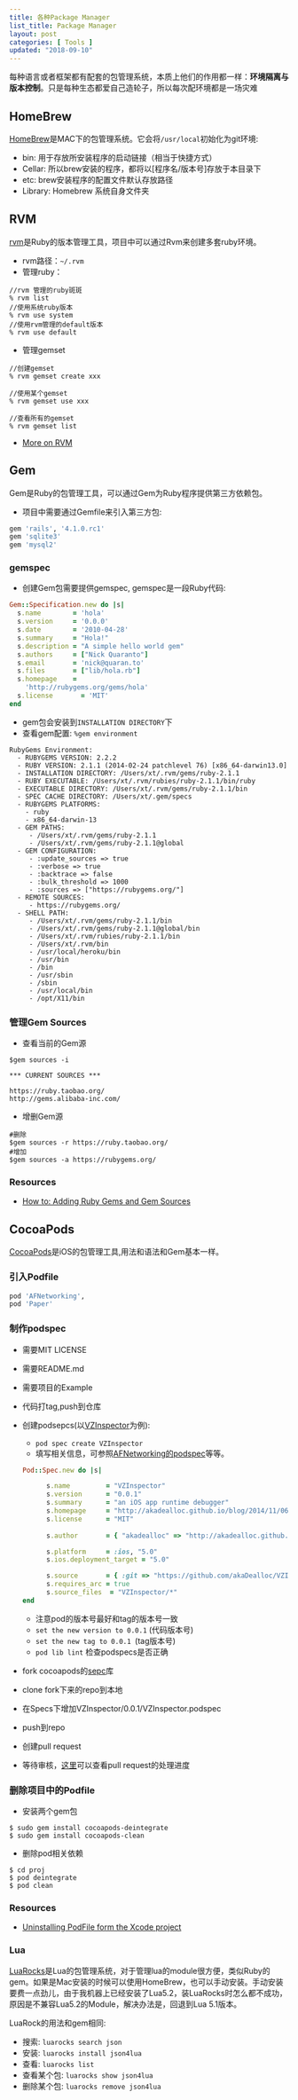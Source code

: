 ```yaml
---
title: 各种Package Manager
list_title: Package Manager
layout: post
categories: [ Tools ]
updated: "2018-09-10"
---
```


每种语言或者框架都有配套的包管理系统，本质上他们的作用都一样：**环境隔离与版本控制**。只是每种生态都爱自己造轮子，所以每次配环境都是一场灾难

## HomeBrew

[HomeBrew](http://brew.sh/)是MAC下的包管理系统。它会将`/usr/local`初始化为git环境:
- bin: 用于存放所安装程序的启动链接（相当于快捷方式）
- Cellar: 所以brew安装的程序，都将以[程序名/版本号]存放于本目录下
- etc: brew安装程序的配置文件默认存放路径
- Library: Homebrew 系统自身文件夹

## RVM

[rvm](https://rvm.io/rvm/basics)是Ruby的版本管理工具，项目中可以通过Rvm来创建多套ruby环境。

- rvm路径：`~/.rvm`
- 管理ruby：

```
//rvm 管理的ruby斑斑
% rvm list
//使用系统ruby版本
% rvm use system
//使用rvm管理的default版本
% rvm use default
```

- 管理gemset

```
//创建gemset
% rvm gemset create xxx

//使用某个gemset
% rvm gemset use xxx

//查看所有的gemset
% rvm gemset list
```
- [More on RVM](https://ruby-china.org/wiki/rvm-guide)

## Gem

Gem是Ruby的包管理工具，可以通过Gem为Ruby程序提供第三方依赖包。

- 项目中需要通过Gemfile来引入第三方包:

```ruby
gem 'rails', '4.1.0.rc1'
gem 'sqlite3'
gem 'mysql2'
```

### gemspec

- 创建Gem包需要提供gemspec, gemspec是一段Ruby代码:

```ruby
Gem::Specification.new do |s|
  s.name        = 'hola'
  s.version     = '0.0.0'
  s.date        = '2010-04-28'
  s.summary     = "Hola!"
  s.description = "A simple hello world gem"
  s.authors     = ["Nick Quaranto"]
  s.email       = 'nick@quaran.to'
  s.files       = ["lib/hola.rb"]
  s.homepage    =
    'http://rubygems.org/gems/hola'
  s.license       = 'MIT'
end
```

- gem包会安装到`INSTALLATION DIRECTORY`下
- 查看gem配置: `%gem environment`

```
RubyGems Environment:
  - RUBYGEMS VERSION: 2.2.2
  - RUBY VERSION: 2.1.1 (2014-02-24 patchlevel 76) [x86_64-darwin13.0]
  - INSTALLATION DIRECTORY: /Users/xt/.rvm/gems/ruby-2.1.1
  - RUBY EXECUTABLE: /Users/xt/.rvm/rubies/ruby-2.1.1/bin/ruby
  - EXECUTABLE DIRECTORY: /Users/xt/.rvm/gems/ruby-2.1.1/bin
  - SPEC CACHE DIRECTORY: /Users/xt/.gem/specs
  - RUBYGEMS PLATFORMS:
    - ruby
    - x86_64-darwin-13
  - GEM PATHS:
     - /Users/xt/.rvm/gems/ruby-2.1.1
     - /Users/xt/.rvm/gems/ruby-2.1.1@global
  - GEM CONFIGURATION:
     - :update_sources => true
     - :verbose => true
     - :backtrace => false
     - :bulk_threshold => 1000
     - :sources => ["https://rubygems.org/"]
  - REMOTE SOURCES:
     - https://rubygems.org/
  - SHELL PATH:
     - /Users/xt/.rvm/gems/ruby-2.1.1/bin
     - /Users/xt/.rvm/gems/ruby-2.1.1@global/bin
     - /Users/xt/.rvm/rubies/ruby-2.1.1/bin
     - /Users/xt/.rvm/bin
     - /usr/local/heroku/bin
     - /usr/bin
     - /bin
     - /usr/sbin
     - /sbin
     - /usr/local/bin
     - /opt/X11/bin
```

### 管理Gem Sources

- 查看当前的Gem源

```shell
$gem sources -i

*** CURRENT SOURCES ***

https://ruby.taobao.org/
http://gems.alibaba-inc.com/
```
- 增删Gem源

```shell
#删除
$gem sources -r https://ruby.taobao.org/
#增加
$gem sources -a https://rubygems.org/
```

### Resources

- [How to: Adding Ruby Gems and Gem Sources](https://www.atlantic.net/cloud-hosting/how-to-adding-ruby-gems-gem-sources/)

## CocoaPods

[CocoaPods](http://cocoapods.org/)是iOS的包管理工具,用法和语法和Gem基本一样。

### 引入Podfile

```ruby
pod 'AFNetworking', 
pod 'Paper'
```

### 制作podspec

- 需要MIT LICENSE
- 需要README.md
- 需要项目的Example
- 代码打tag,push到仓库
- 创建podsepcs(以[VZInspector](https://github.com/akaDealloc/VZInspector)为例):
  - `pod spec create VZInspector`
  - 填写相关信息，可参照[AFNetworking的podspec](https://github.com/AFNetworking/AFNetworking)等等。

  ```ruby
  Pod::Spec.new do |s|

        s.name         = "VZInspector"
        s.version      = "0.0.1"
        s.summary      = "an iOS app runtime debugger"
        s.homepage     = "http://akadealloc.github.io/blog/2014/11/06/VZInspector.html"
        s.license      = "MIT"
        
        s.author       = { "akadealloc" => "http://akadealloc.github.io/blog/" }

        s.platform     = :ios, "5.0"
        s.ios.deployment_target = "5.0"

        s.source       = { :git => "https://github.com/akaDealloc/VZInspector.git", :tag => "0.0.1" }
        s.requires_arc = true
        s.source_files  = "VZInspector/*"
  end
  ```

  - 注意pod的版本号最好和tag的版本号一致
  - `set the new version to 0.0.1` (代码版本号)
  - `set the new tag to 0.0.1 `(tag版本号) 
  - `pod lib lint` 检查podspecs是否正确

- fork cocoapods的[sepc](https://github.com/CocoaPods/Specs)库
- clone fork下来的repo到本地
- 在Specs下增加VZInspector/0.0.1/VZInspector.podspec
- push到repo
- 创建pull request
- 等待审核，[这里](https://github.com/CocoaPods/Specs/pulls)可以查看pull request的处理进度

### 删除项目中的Podfile

- 安装两个gem包

```shell
$ sudo gem install cocoapods-deintegrate
$ sudo gem install cocoapods-clean
```

- 删除pod相关依赖

```shell
$ cd proj
$ pod deintegrate
$ pod clean
```

### Resources

- [Uninstalling PodFile form the Xcode project](https://medium.com/@satishios25/uninstalling-podfile-form-the-xcode-project-7e96874ae7f4)

### Lua

[LuaRocks]("http://luarocks.org/")是Lua的包管理系统，对于管理lua的module很方便，类似Ruby的gem。如果是Mac安装的时候可以使用HomeBrew，也可以手动安装。手动安装要费一点劲儿，由于我机器上已经安装了Lua5.2，装LuaRocks时怎么都不成功，原因是不兼容Lua5.2的Module，解决办法是，回退到Lua 5.1版本。

LuaRock的用法和gem相同:

- 搜索: `luarocks search json`
- 安装: `luarocks install json4lua` 
- 查看: `luarocks list`
- 查看某个包: `luarocks show json4lua`
- 删除某个包: `luarocks remove json4lua`




